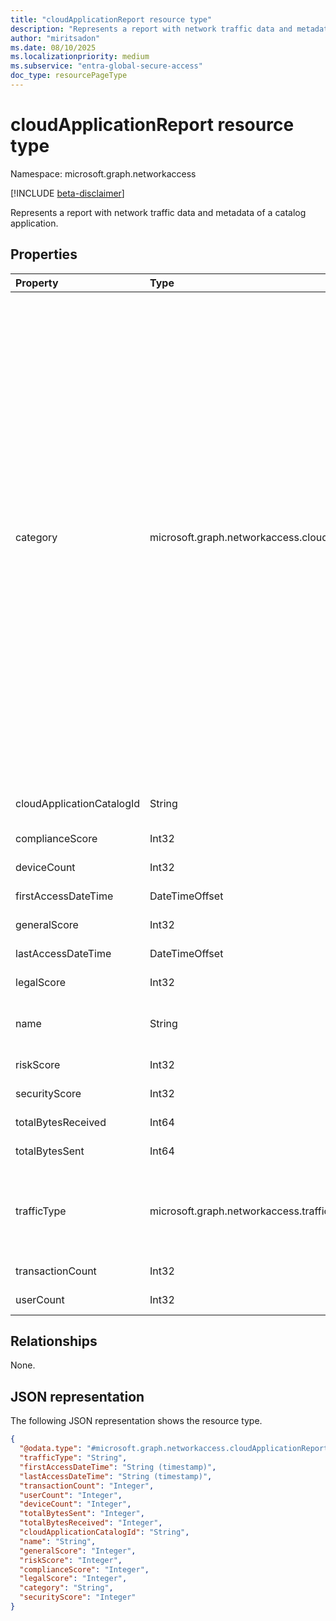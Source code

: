 ```yaml
---
title: "cloudApplicationReport resource type"
description: "Represents a report with network traffic data and metadata of a catalog application."
author: "miritsadon"
ms.date: 08/10/2025
ms.localizationpriority: medium
ms.subservice: "entra-global-secure-access"
doc_type: resourcePageType
---
```


# cloudApplicationReport resource type

Namespace: microsoft.graph.networkaccess

[!INCLUDE [beta-disclaimer](../../includes/beta-disclaimer.md)]

Represents a report with network traffic data and metadata of a catalog application.


## Properties
|Property|Type|Description|
|:---|:---|:---|
|category|microsoft.graph.networkaccess.cloudApplicationCategory|The category of the SaaS application. The possible values are: `hostingServices`, `itServices`, `accountingAndFinance`, `businessManagement`, `productivity`, `eCommerce`, `education`, `marketing`, `humanResourceManagement`, `health`, `security`, `generativeAi`, `newsAndEntertainment`, `operationsManagement`, `contentManagement`, `developmentTools`, `collaboration`, `crm`, `communications`, `dataAnalytics`, `advertising`, `supplyChainAndLogistics`, `projectManagement`, `transportationAndTravel`, `cloudComputingPlatform`, `businessIntelligence`, `cloudStorage`, `propertyManagement`, `contentSharing`, `customerSupport`, `sales`, `productDesign`, `socialNetwork`, `onlineMeetings`, `webmail`, `internetOfThings`, `forums`, `webAnalytics`, `websiteMonitoring`, `vendorManagementSystem`, `personalInstantMessaging`, `codeHosting`, `unknownFutureValue`.|
|cloudApplicationCatalogId|String|The ID of the application in the SaaS application catalog.|
|complianceScore|Int32|The compliance score of the application.|
|deviceCount|Int32|Number of devices under this application.|
|firstAccessDateTime|DateTimeOffset|Timestamp of the first access to the application.|
|generalScore|Int32|The general score of the application.|
|lastAccessDateTime|DateTimeOffset|Timestamp of the last access to the application.|
|legalScore|Int32|The legal score of the application.|
|name|String|The name of the application (e.g., ChatGPT, Salesforce, Bing).|
|riskScore|Int32|The risk score of the application.|
|securityScore|Int32|The security score of the application.|
|totalBytesReceived|Int64|Total bytes received from the application.|
|totalBytesSent|Int64|Total bytes sent to the application.|
|trafficType|microsoft.graph.networkaccess.trafficType|The type of traffic. Options are: Internet, Private Access, M365. The possible values are: `internet`, `private`, `microsoft365`, `all`, `unknownFutureValue`.|
|transactionCount|Int32|Number of transactions under this application.|
|userCount|Int32|Number of users under this application.|

## Relationships
None.

## JSON representation
The following JSON representation shows the resource type.
<!-- {
  "blockType": "resource",
  "@odata.type": "microsoft.graph.networkaccess.cloudApplicationReport"
}
-->
``` json
{
  "@odata.type": "#microsoft.graph.networkaccess.cloudApplicationReport",
  "trafficType": "String",
  "firstAccessDateTime": "String (timestamp)",
  "lastAccessDateTime": "String (timestamp)",
  "transactionCount": "Integer",
  "userCount": "Integer",
  "deviceCount": "Integer",
  "totalBytesSent": "Integer",
  "totalBytesReceived": "Integer",
  "cloudApplicationCatalogId": "String",
  "name": "String",
  "generalScore": "Integer",
  "riskScore": "Integer",
  "complianceScore": "Integer",
  "legalScore": "Integer",
  "category": "String",
  "securityScore": "Integer"
}
```
